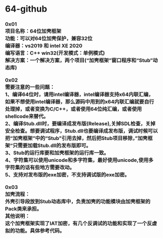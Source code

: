 # 64-github
<h3>
0x01<br>
项目名称：64位加壳框架<br>
功能：可以对64位加壳保护，兼容32位<br>
编译器：vs2019 和 intel XE 2020<br>
编写语言：C++ win32(开发模式：单例模式)<br>
解决方案：一个解决方案，两个项目(“加壳框架”窗口程序和“Stub”动态库)<br>
<br>
0x02<br>
需要注意的一些问题：<br>
1、编译64位时，请用intel编译器，intel编译器支持x64内联汇编，如果不想使用intel编译器，那么源码中用到的x64内联汇编就要自行处理掉，或者变换为C/C++，或者使用64位纯汇编，或者使用shellcode来替代。<br>
2、编译Stub.dll时，要编译成发布版(Release),关掉SDL检查，关掉安全检查。想要调试程序，Stub.dll也要编译成发布版，调试时候可以把“加壳框架”中的“Stub"引用去掉，然后把Stub项目移除，”加壳框架“只需要加载Stub.dll的发布版即可。<br>
3、Stub的运行库要和加壳框架的运行库一致。<br>
4、字符集可以使用unicode和多字符集，最好使用unicode,使用多字符集的话有些地方需要改动。<br>
5、支持对发布版的exe加密，不支持调试版的exe加密。<br>
<br>
0x03<br>
加壳流程：<br>
外壳引导段放到Stub动态库中，负责加壳的功能模块由加壳框架的Pack类来承担。<br>
其他说明：<br>
这个加壳框架实现了IAT加密，有几个反调试的功能和实现了一个反虚拟的功能。具体参考代码。<br>






